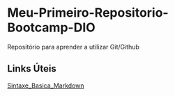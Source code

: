 # Meu-Primeiro-Repositorio-Bootcamp-DIO
Repositório para aprender a utilizar Git/Github

## Links Úteis
[Sintaxe_Basica_Markdown](https://www.markdownguide.org/basic-syntax/)
